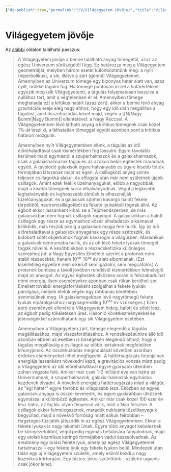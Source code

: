 ```yaml
---
{"dg-publish":true,"permalink":"/V/Világegyetem jövője/","title":"Világegyetem jövője","created":"2023-11-18T01:16","updated":"2024-10-26T00:48"}
---
```



# Világegyetem jövője

Az [alábbi](https://csillagvilagom.hu/univerzum/napjaink-vilagegyeteme/) oldalon található passzus:  
> A Világegyetem jövője a benne található anyag tömegétől, azaz az egész Univerzum sűrűségétől függ. Ez határozza meg a Világegyetem geometriáját, melyben három esetet különböztetünk meg: a nyílt (hiperbolikus), a sík, illetve a zárt (gömbi) Világegyetemet. Amennyiben az Univerzum tömege egy bizonyos határ alatt van, azaz nyílt, örökké tágulni fog. Ha tömege pontosan ezzel a határértékkel egyezik meg (sík Világegyetem), a tágulás folyamatosan lassulva a nullához tart, amit a végtelenben ér el. Amennyiben tömege meghaladja ezt a kritikus határt (azaz zárt), akkor a benne lévő anyag gravitációs ereje elég nagy ahhoz, hogy egy idő után megállítsa a tágulást, amit összehúzódás követ majd, végén a [[N/Nagy Bumm\|Nagy Bumm]] ellentétével: a Nagy Reccsel. A Világegyetemben lévő látható anyag a kritikus tömegnek csak közel 1%-át teszi ki, a láthatatlan tömeggel együtt azonban pont a kritikus határon mozgunk.  
> 
> Amennyiben nyílt Világegyetemben élünk, a tágulás az idő előrehaladtával csak kismértékben fog lassulni. Egyre távolabb kerülnek majd egymástól a szuperhalmazok és a galaxishalmazok, csak a galaxishalmazok tagjai és az azokon belüli égitestek maradnak együtt. A távolodó galaxisok egyre halványabb és egyre kisebb foltok formájában látszanak majd az égen. A csillagközi anyag szinte teljesen csillagokká alakul, és elfogyta után már nem születnek újabb csillagok. Amint ezek felélik üzemanyagukat, előbb a nagyobbak, majd a kisebb tömegűek sorra elhalványodnak. Végül a legkisebb, leghalványabb és leghosszabb életűek is elhasználják tüzelőanyagukat, és a galaxisok sötéten kavargó halott fekete törpékből, neutroncsillagokból és fekete lyukakból fognak állni. Az égbolt ekkor lassanként kihal: se a Tejútrendszerben, se más galaxisokban nem fognak csillagok ragyogni. A galaxisokban a halott csillagok egy része az egymáshoz közeli elhaladások alkalmával kilökődik, más részük pedig a galaxisok magja felé hullik. Így az idő előrehaladtával a galaxisok anyagának egy része szétoszlik, és kidobott sötét objektumok fognak kavarogni a világűrben. Maradékuk a galaxisok centrumába hullik, és az ott lévő fekete lyukak tömegét fogják növelni. A későbbiekben a részecskefizika különleges szerephez jut: a Nagy Egyesítés Elmélete szerint a protonok nem stabil részecskék, hanem 10³⁰-10³² év alatt elbomlanak. (Ezt kísérletileg egyelőre nem sikerült sem igazolni, sem megcáfolni.) A protonok bomlása a távoli jövőben rendkívül kismértékben felmelegíti majd az anyagot. Az egyes égitestek ütközése során is felszabadulhat némi energia, ilyen eseményekre azonban csak ritkán kerülhet sor. Emellett további energiaforrásként szolgálhat a fekete lyukak párolgása, melyek életük végén egy robbanás keretében semmisülnek meg. (A galaxismagokban lévő nagytömegű fekete lyukak elpárolgásához nagyságrendileg 10¹⁰⁰ év szükséges.) Ezen apró események ellenére a Világegyetem hideg, halott és sötét lesz, az égbolt pedig tökéletesen üres. Hasonló következményekkel és jelenségekkel számolhatunk egy sík Világegyetem esetében.  
> 
> Amennyiben a Világegyetem zárt, tömege elegendő a tágulás megállításához, majd visszafordításához. A rendelkezésünkre álló idő azonban ebben az esetben is bőségesen elegendő ahhoz, hogy a tágulás megállásáig a csillagok az előbb leírtaknak megfelelően kihunyjanak. Az összehúzódás megindulását követően azonban érdekes eseményeket lehet megfigyelni. A háttérsugárzás fotonjainak energiája lassanként növekedni kezd, a gravitációs vonzás miatt pedig a Világegyetem az idő előrehaladtával egyre gyorsabb ütemben zuhan végzete felé. Amikor már csak 1-2 milliárd éve van hátra az Univerzumnak, a szuperhalmazok, galaxis-halmazok egymásba kezdenek olvadni. A növekvő energiájú háttérsugárzás miatt a világűr, az "égi háttér" egyre forróbb és világosabb lesz. Eközben az egyes galaxisok anyaga is össze-keveredik, és egyre gyakrabban ütköznek egymással a különböző égitestek. Amikor már csak közel 100 ezer év lesz hátra, az ég kb. olyan fényessé válik, mint a Nap felszíne. A csillagok ekkor felmelegszenek, maradék nukleáris tüzelőanyaguk begyullad, majd a növekvő forróság miatt sokuk felrobban – fergeteges tűzijáték játszódik le az egész Világegyetemben. Ekkor a fekete lyukak is nagy lakomát ülnek. Egyre több anyagot kebeleznek be környezetükből, végül pedig egymás befalására fanyalodnak, majd egy utolsó kozmikus keringő formájában vadul összeolvadnak. Az eredmény egy óriási fekete lyuk, amely az egész Világegyetemet tartalmazza – egy fekete lyuk egy fekete lyukon belül. Mindezek után talán egy új Világegyetem születik, amely elölről kezdi a nagy kozmikus körforgást. Egy biztos: jókor születtünk – születni ugyanis csak jókor lehet.  